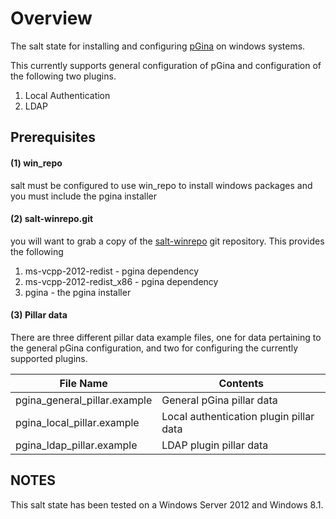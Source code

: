 # Overview

The salt state for installing and configuring [pGina](http://pgina.org/) on windows systems. 

This currently supports general configuration of pGina and configuration of the following two plugins.

1. Local Authentication
2. LDAP

## Prerequisites

#### (1) win_repo

salt must be configured to use win_repo to install windows packages and you must include the pgina installer

#### (2) salt-winrepo.git

you will want to grab a copy of the [salt-winrepo](https://github.com/saltstack/salt-winrepo.git) git repository. This provides the following

1. ms-vcpp-2012-redist - pgina dependency
2. ms-vcpp-2012-redist_x86 - pgina dependency
3. pgina - the pgina installer

#### (3) Pillar data

There are three different pillar data example files, one for data pertaining to the general pGina configuration, and two for configuring the currently supported plugins.

File Name | Contents
----------|---------
pgina_general_pillar.example | General pGina pillar data
pgina_local_pillar.example | Local authentication plugin pillar data
pgina_ldap_pillar.example | LDAP plugin pillar data

## NOTES

This salt state has been tested on a Windows Server 2012 and Windows 8.1.